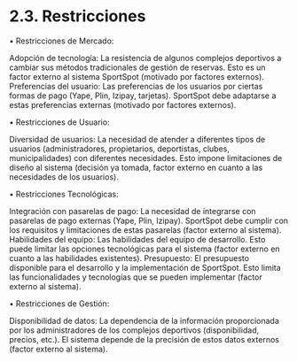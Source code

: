 # 2.3. Restricciones

•	Restricciones de Mercado:

Adopción de tecnología: La resistencia de algunos complejos deportivos a cambiar sus métodos tradicionales de gestión de reservas. Esto es un factor externo al sistema SportSpot (motivado por factores externos). Preferencias del usuario: Las preferencias de los usuarios por ciertas formas de pago (Yape, Plin, Izipay, tarjetas). SportSpot debe adaptarse a estas preferencias externas (motivado por factores externos).

•	Restricciones de Usuario: 

Diversidad de usuarios: La necesidad de atender a diferentes tipos de usuarios (administradores, propietarios, deportistas, clubes, municipalidades) con diferentes necesidades. Esto impone limitaciones de diseño al sistema (decisión ya tomada, factor externo en cuanto a las necesidades de los usuarios).   

•	Restricciones Tecnológicas: 

Integración con pasarelas de pago: La necesidad de integrarse con pasarelas de pago externas (Yape, Plin, Izipay). SportSpot debe cumplir con los requisitos y limitaciones de estas pasarelas (factor externo al sistema).
Habilidades del equipo: Las habilidades del equipo de desarrollo. Esto puede limitar las opciones tecnológicas para el sistema (factor externo en cuanto a las habilidades existentes).
Presupuesto: El presupuesto disponible para el desarrollo y la implementación de SportSpot. Esto limita las funcionalidades y tecnologías que se pueden implementar (factor externo al sistema).

•	Restricciones de Gestión: 

Disponibilidad de datos: La dependencia de la información proporcionada por los administradores de los complejos deportivos (disponibilidad, precios, etc.). El sistema depende de la precisión de estos datos externos (factor externo al sistema).
